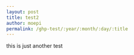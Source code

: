 ```yaml
---
layout: post
title: test2
author: moepi
permalink: /ghp-test/:year/:month/:day/:title
---
```


this is just another test
